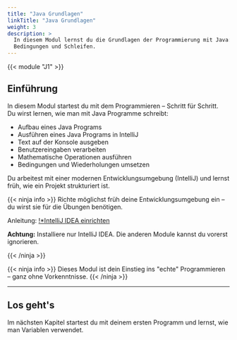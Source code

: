 ```yaml
---
title: "Java Grundlagen"
linkTitle: "Java Grundlagen"
weight: 3
description: >
  In diesem Modul lernst du die Grundlagen der Programmierung mit Java: Ausgaben, Variablen, Rechenoperationen,
  Bedingungen und Schleifen.
---
```


{{< module "J1" >}}

## Einführung

In diesem Modul startest du mit dem Programmieren – Schritt für Schritt.  
Du wirst lernen, wie man mit Java Programme schreibt:

- Aufbau eines Java Programs
- Ausführen eines Java Programs in IntelliJ
- Text auf der Konsole ausgeben
- Benutzereingaben verarbeiten
- Mathematische Operationen ausführen
- Bedingungen und Wiederholungen umsetzen

Du arbeitest mit einer modernen Entwicklungsumgebung (IntelliJ) und lernst früh, wie ein Projekt strukturiert ist.

{{< ninja info >}}
Richte möglichst früh deine Entwicklungsumgebung ein – du wirst sie für die Übungen benötigen.

Anleitung: [!\*IntelliJ IDEA einrichten](../../99_tools/ide/intellij/01_installation/)

**Achtung:** Installiere nur IntelliJ IDEA. Die anderen Module kannst du vorerst ignorieren.

{{< /ninja >}}

{{< ninja info >}}
Dieses Modul ist dein Einstieg ins "echte" Programmieren – ganz ohne Vorkenntnisse.
{{< /ninja >}}

---

## Los geht's

Im nächsten Kapitel startest du mit deinem ersten Programm und lernst, wie man Variablen verwendet.

